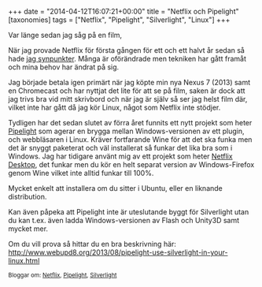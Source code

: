 +++
date = "2014-04-12T16:07:21+00:00"
title = "Netflix och Pipelight"
[taxonomies]
tags = ["Netflix", "Pipelight", "Silverlight", "Linux"]
+++

Var länge sedan jag såg på en film,

När jag provade Netflix för första gången för ett och ett halvt år sedan så hade [jag synpunkter][1]. Många är oförändrade men tekniken har gått framåt och mina behov har ändrat på sig.

Jag började betala igen primärt när jag köpte min nya Nexus 7 (2013) samt en Chromecast och har nyttjat det lite för att se på film, saken är dock att jag trivs bra vid mitt skrivbord och när jag är själv så ser jag helst film där, vilket inte har gått då jag kör Linux, något som Netflix inte stödjer.

Tydligen har det sedan slutet av förra året funnits ett nytt projekt som heter [Pipelight][2] som agerar en brygga mellan Windows-versionen av ett plugin, och webbläsaren i Linux. Kräver fortfarande Wine för att det ska funka men det är snyggt paketerat och väl installerat så funkar det lika bra som i Windows. Jag har tidigare använt mig av ett projekt som heter [Netflix Desktop][3], det funkar men du kör en helt separat version av Windows-Firefox genom Wine vilket inte alltid funkar till 100%.

Mycket enkelt att installera om du sitter i Ubuntu, eller en liknande distribution.

Kan även påpeka att Pipelight inte är uteslutande byggt för Silverlight utan du kan t.ex. även ladda Windows-versionen av Flash och Unity3D samt mycket mer.

Om du vill prova så hittar du en bra beskrivning här:  
<http://www.webupd8.org/2013/08/pipelight-use-silverlight-in-your-linux.html>

<small> <p class='technorati-tags'>
  Bloggar om: <a class='technorati-link' href='http://bloggar.se/om/Netflix' rel='tag' target='_self'>Netflix</a>, <a class='technorati-link' href='http://bloggar.se/om/Pipelight' rel='tag' target='_self'>Pipelight</a>, <a class='technorati-link' href='http://bloggar.se/om/Silverlight' rel='tag' target='_self'>Silverlight</a>
</p></small>

 [1]: https://nsg.cc/post/2012/tankar-om-netflix/
 [2]: https://launchpad.net/pipelight
 [3]: https://launchpad.net/netflix-desktop
